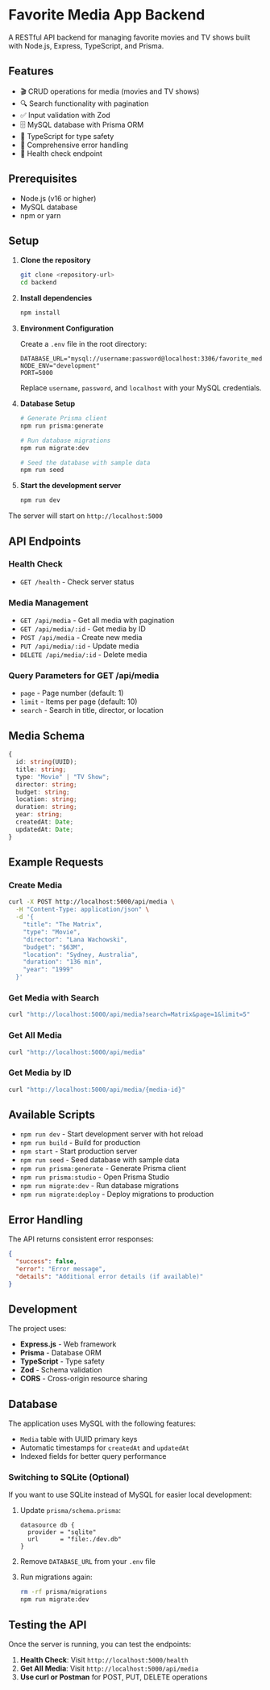 # Favorite Media App Backend

A RESTful API backend for managing favorite movies and TV shows built with Node.js, Express, TypeScript, and Prisma.

## Features

- 🎬 CRUD operations for media (movies and TV shows)
- 🔍 Search functionality with pagination
- ✅ Input validation with Zod
- 🗄️ MySQL database with Prisma ORM
- 🚀 TypeScript for type safety
- 📝 Comprehensive error handling
- 🏥 Health check endpoint

## Prerequisites

- Node.js (v16 or higher)
- MySQL database
- npm or yarn

## Setup

1. **Clone the repository**

   ```bash
   git clone <repository-url>
   cd backend
   ```

2. **Install dependencies**

   ```bash
   npm install
   ```

3. **Environment Configuration**

   Create a `.env` file in the root directory:

   ```env
   DATABASE_URL="mysql://username:password@localhost:3306/favorite_media_db"
   NODE_ENV="development"
   PORT=5000
   ```

   Replace `username`, `password`, and `localhost` with your MySQL credentials.

4. **Database Setup**

   ```bash
   # Generate Prisma client
   npm run prisma:generate

   # Run database migrations
   npm run migrate:dev

   # Seed the database with sample data
   npm run seed
   ```

5. **Start the development server**
   ```bash
   npm run dev
   ```

The server will start on `http://localhost:5000`

## API Endpoints

### Health Check

- `GET /health` - Check server status

### Media Management

- `GET /api/media` - Get all media with pagination
- `GET /api/media/:id` - Get media by ID
- `POST /api/media` - Create new media
- `PUT /api/media/:id` - Update media
- `DELETE /api/media/:id` - Delete media

### Query Parameters for GET /api/media

- `page` - Page number (default: 1)
- `limit` - Items per page (default: 10)
- `search` - Search in title, director, or location

## Media Schema

```typescript
{
  id: string(UUID);
  title: string;
  type: "Movie" | "TV Show";
  director: string;
  budget: string;
  location: string;
  duration: string;
  year: string;
  createdAt: Date;
  updatedAt: Date;
}
```

## Example Requests

### Create Media

```bash
curl -X POST http://localhost:5000/api/media \
  -H "Content-Type: application/json" \
  -d '{
    "title": "The Matrix",
    "type": "Movie",
    "director": "Lana Wachowski",
    "budget": "$63M",
    "location": "Sydney, Australia",
    "duration": "136 min",
    "year": "1999"
  }'
```

### Get Media with Search

```bash
curl "http://localhost:5000/api/media?search=Matrix&page=1&limit=5"
```

### Get All Media

```bash
curl "http://localhost:5000/api/media"
```

### Get Media by ID

```bash
curl "http://localhost:5000/api/media/{media-id}"
```

## Available Scripts

- `npm run dev` - Start development server with hot reload
- `npm run build` - Build for production
- `npm start` - Start production server
- `npm run seed` - Seed database with sample data
- `npm run prisma:generate` - Generate Prisma client
- `npm run prisma:studio` - Open Prisma Studio
- `npm run migrate:dev` - Run database migrations
- `npm run migrate:deploy` - Deploy migrations to production

## Error Handling

The API returns consistent error responses:

```json
{
  "success": false,
  "error": "Error message",
  "details": "Additional error details (if available)"
}
```

## Development

The project uses:

- **Express.js** - Web framework
- **Prisma** - Database ORM
- **TypeScript** - Type safety
- **Zod** - Schema validation
- **CORS** - Cross-origin resource sharing

## Database

The application uses MySQL with the following features:

- `Media` table with UUID primary keys
- Automatic timestamps for `createdAt` and `updatedAt`
- Indexed fields for better query performance

### Switching to SQLite (Optional)

If you want to use SQLite instead of MySQL for easier local development:

1. Update `prisma/schema.prisma`:

   ```prisma
   datasource db {
     provider = "sqlite"
     url      = "file:./dev.db"
   }
   ```

2. Remove `DATABASE_URL` from your `.env` file

3. Run migrations again:
   ```bash
   rm -rf prisma/migrations
   npm run migrate:dev
   ```

## Testing the API

Once the server is running, you can test the endpoints:

1. **Health Check**: Visit `http://localhost:5000/health`
2. **Get All Media**: Visit `http://localhost:5000/api/media`
3. **Use curl or Postman** for POST, PUT, DELETE operations
